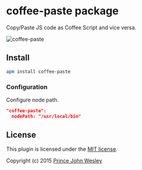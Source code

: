 # coffee-paste package

Copy/Paste JS code as Coffee Script and vice versa.

![coffee-paste](https://gist.githubusercontent.com/princejwesley/d9ac53414f4bd542f326/raw/76e48226d02929ce19d220883d8211103c58e3af/coffee-paste.gif)

## Install
```sh
apm install coffee-paste
```

### Configuration

Configure node path.

```json
"coffee-paste":
  nodePath: "/usr/local/bin"

```

## License
This plugin is licensed under the [MIT license](https://github.com/princejwesley/coffee-paste/blob/master/LICENSE.md).

Copyright (c) 2015 [Prince John Wesley](http://www.toolitup.com)
